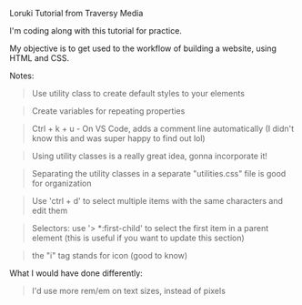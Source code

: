 Loruki Tutorial from Traversy Media

I'm coding along with this tutorial for practice.

My objective is to get used to the workflow of building a website, using HTML and CSS.

Notes:

> Use utility class to create default styles to your elements

> Create variables for repeating properties

> Ctrl + k + u - On VS Code, adds a comment line automatically (I didn't know this and was super happy to find out lol)

> Using utility classes is a really great idea, gonna incorporate it!

> Separating the utility classes in a separate "utilities.css" file is good for organization

> Use 'ctrl + d' to select multiple items with the same characters and edit them

> Selectors: use '> *:first-child' to select the first item in a parent element (this is useful if you want to update this section)

> the "i" tag stands for icon (good to know)


What I would have done differently:

> I'd use more rem/em on text sizes, instead of pixels